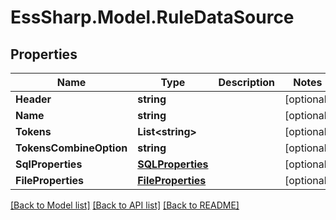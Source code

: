 # EssSharp.Model.RuleDataSource

## Properties

Name | Type | Description | Notes
------------ | ------------- | ------------- | -------------
**Header** | **string** |  | [optional] 
**Name** | **string** |  | [optional] 
**Tokens** | **List&lt;string&gt;** |  | [optional] 
**TokensCombineOption** | **string** |  | [optional] 
**SqlProperties** | [**SQLProperties**](SQLProperties.md) |  | [optional] 
**FileProperties** | [**FileProperties**](FileProperties.md) |  | [optional] 

[[Back to Model list]](../README.md#documentation-for-models) [[Back to API list]](../README.md#documentation-for-api-endpoints) [[Back to README]](../README.md)

